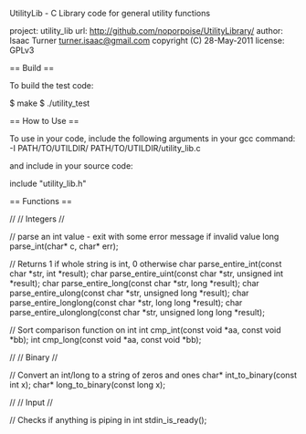 UtilityLib - C Library code for general utility functions

 project: utility_lib
 url: http://github.com/noporpoise/UtilityLibrary/
 author: Isaac Turner <turner.isaac@gmail.com>
 copyright (C) 28-May-2011
 license: GPLv3


== Build ==

To build the test code:

$ make
$ ./utility_test


== How to Use ==

To use in your code, include the following arguments in your gcc command:
 -I PATH/TO/UTILDIR/ PATH/TO/UTILDIR/utility_lib.c

and include in your source code:

include "utility_lib.h"


== Functions ==

//
// Integers
//

// parse an int value - exit with some error message if invalid value
long parse_int(char* c, char* err);

// Returns 1 if whole string is int, 0 otherwise
char parse_entire_int(const char *str, int *result);
char parse_entire_uint(const char *str, unsigned int *result);
char parse_entire_long(const char *str, long *result);
char parse_entire_ulong(const char *str, unsigned long *result);
char parse_entire_longlong(const char *str, long long *result);
char parse_entire_ulonglong(const char *str, unsigned long long *result);

// Sort comparison function on int
int cmp_int(const void *aa, const void *bb);
int cmp_long(const void *aa, const void *bb);

//
// Binary
//

// Convert an int/long to a string of zeros and ones
char* int_to_binary(const int x);
char* long_to_binary(const long x);

//
// Input
//

// Checks if anything is piping in
int stdin_is_ready();
